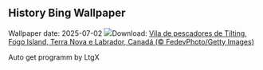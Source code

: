 ## History Bing Wallpaper
Wallpaper date: 2025-07-02
![](https://www.bing.com/th?id=OHR.CanadaDayFogo_PT-BR9552354869_UHD.jpg&w=1000)Download: [Vila de pescadores de Tilting, Fogo Island, Terra Nova e Labrador, Canadá (© FedevPhoto/Getty Images)](https://www.bing.com/th?id=OHR.CanadaDayFogo_PT-BR9552354869_UHD.jpg)

Auto get programm by LtgX

